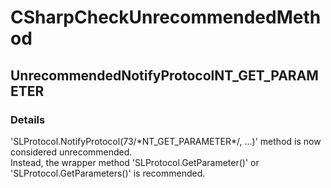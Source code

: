 ﻿---  
uid: Validator_3_15_12  
---

# CSharpCheckUnrecommendedMethod

## UnrecommendedNotifyProtocolNT\_GET\_PARAMETER

### Details

'SLProtocol.NotifyProtocol(73\/\*NT\_GET\_PARAMETER\*\/, ...)' method is now considered unrecommended.  
Instead, the wrapper method 'SLProtocol.GetParameter()' or 'SLProtocol.GetParameters()' is recommended.
